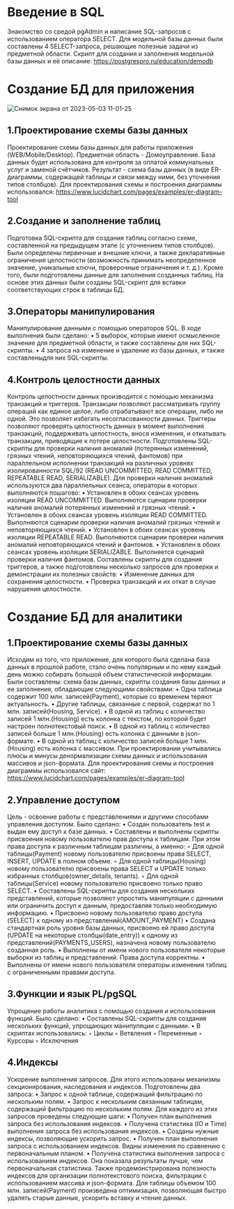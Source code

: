 # Введение в SQL

Знакомство со средой pgAdmin и написание SQL-запросов с использованием оператора SELECT. Для модельной базы данных были составлены 4 SELECT-запроса, решающие полезные задачи из предметной области. Скрипт для создания и заполнения модельной базы данных и её описание:
https://postgrespro.ru/education/demodb

# Создание БД для приложения

![Снимок экрана от 2023-05-03 11-01-25](https://user-images.githubusercontent.com/92950412/235861635-1075b0ac-c151-4ee1-b43a-7d43bcec2069.png)

## 1.Проектирование схемы базы данных

Проектирование схемы базы данных для работы приложения (WEB/Mobile/Desktop). Предметная область - Домоуправление. База данных будет использована для контроля за оплатой коммунальных услуг и заменой счётчиков. Результат - схема базы данных (в виде ER-диаграммы, содержащей таблицы и связи между ними, без уточнения типов столбцов). Для проектирования схемы и построения диаграммы использовался:
https://www.lucidchart.com/pages/examples/er-diagram-tool

## 2.Создание и заполнение таблиц

Подготовка SQL-скрипта для создания таблиц согласно схеме, составленной на предыдущем этапе (с уточнением типов столбцов). Были определены первичные и внешние ключи, а также декларативные ограничения целостности (возможность принимать неопределенное значение, уникальные ключи, проверочные ограничения и т. д.). Кроме того, были подготовлены данные для заполнения созданных таблиц. На основе этих данных были созданы SQL-скрипт для вставки соответствующих строк в таблицы БД.

## 3.Операторы манипулирования

Манипулирование данными с помощью операторов SQL. В ходе выполнения были сделано:
    • 5 выборок, которые имеют осмысленное значение для предметной области, и также составлены для них SQL-скрипты.
    • 4 запроса на изменение и удаление из базы данных, и также составленыдля них SQL-скрипты.

## 4.Контроль целостности данных

Контроль целостности данных производится с помощью механизма транзакций и триггеров. Транзакции позволяют рассматривать группу операций как единое целое, либо отрабатывают все операции, либо ни одной. Это позволяет избегать несогласованности данных. Триггеры позволяют проверять целостность
данных в момент выполнения транзакций, поддерживать целостность, внося изменения, и откатывать транзакции, приводящие к потере целостности. Подготовлены SQL-скрипты для проверки наличия аномалий (потерянных изменений, грязных чтений, неповторяющихся чтений, фантомов) при параллельном исполнении транзакций на различных уровнях изолированности SQL/92 (READ UNCOMMITTED, READ COMMITTED, REPEATABLE READ, SERIALIZABLE). Для проверки наличия аномалий используются два параллельных сеанса, операторы в которых выполняются пошагово:
    • Установлен в обоих сеансах уровень изоляции READ UNCOMMITTED. Выполняются сценарии проверки наличия аномалий потерянных изменений и грязных чтений.
    • Установлен в обоих сеансах уровень изоляции READ COMMITTED. Выполняются сценарии проверки наличия аномалий грязных чтений и неповторяющихся чтений.
    • Установлен в обоих сеансах уровень изоляции REPEATABLE READ. Выполняются сценарии проверки наличия аномалий неповторяющихся чтений и фантомов.
    • Установлен в обоих сеансах уровень изоляции SERIALIZABLE. Выполняется сценарий проверки наличия фантомов.
Составлены скрипты для создания триггеров, а также подготовлены несколько запросов для проверки и демонстрации их полезных свойств:
    • Изменение данных для сохранения целостности.
    • Проверка транзакций и их откат в случае нарушения целостности.

# Создание БД для аналитики

## 1.Проектирование схемы базы данных

Исходим из того, что приложение, для которого была сделана база данных в прошлой работе, стало очень популярным и по нему каждый день можно собирать большой объем статистической информации. Были составлены: схема базы данных, скрипты создания базы данных и ее заполнения, обладающие следующими свойствами:
    • Одна таблица содержит 100 млн. записей(Payment), которые со временем теряют актуальность.
    • Другие таблицы, связанные с первой, содержат по 1 млн. записей(Housing, Service).
    • В одной из таблиц с количество записей 1 млн.(Housing) есть колонка с текстом, по которой будет настроен полнотекстовый поиск.
    • В одной из таблиц с количество записей больше 1 млн.(Housing) есть колонка с данными в json-формате.
    • В одной из таблиц с количество записей больше 1 млн.(Housing) есть колонка с массивом.
При проектировании учитывались плюсы и минусы денормализации схемы данных и использования массивов и json-формата.
Для проектирования схемы и построения диаграммы использовался сайт:
https://www.lucidchart.com/pages/examples/er-diagram-tool

## 2.Управление доступом

Цель - освоение работы с представлениями и другими способами управления доступом. Было сделано:
    • Создан пользователь test и выдан ему доступ к базе данных.
    • Составлены и выполнены скрипты присвоения новому пользователю прав доступа к таблицам. При этом права доступа к различным таблицам различны, а именно:
        ◦ Для одной таблицы(Payment) новому пользователю присвоены права SELECT, INSERT, UPDATE в полном объеме.
        ◦ Для одной таблицы(Housing) новому пользователю присвоены права SELECT и UPDATE только избранных столбцов(owner_details, tenants).
        ◦ Для одной таблицы(Service) новому пользователю присвоено только право SELECT.
    • Составлены SQL-скрипты для создания нескольких представлений, которые позволяют упростить манипуляции с данными или ограничить доступ к данным, предоставляя только необходимую информацию.
    • Присвоено новому пользователю право доступа (SELECT) к одному из представлений(AMOUNT_PAYMENT)
    • Создана стандартная роль уровня базы данных, присвоено ей право доступа (UPDATE на некоторые столбцы(date_entry)) к одному из представлений(PAYMENTS_USERS), назначена новому пользователю созданная роль.
    • Выполнены от имени нового пользователя некоторые выборки из таблиц и представлений. Права доступа корректны.
    • Выполнены от имени нового пользователя операторы изменения таблиц с ограниченными правами доступа.

## 3.Функции и язык PL/pgSQL

Упрощение работы аналитика с помощью создания и использования функций. Было сделано:
    • Составлены SQL-скрипты для создания нескольких функций, упрощающих манипуляции с данными.
    • В скриптах использовались:
        ◦ Циклы
        ◦ Ветвления
        ◦ Переменные
        ◦ Курсоры
        ◦ Исключения

## 4.Индексы

Ускорение выполнения запросов. Для этого использованы механизмы секционирования, наследования и индексов. Подготовлены два запроса:
    • Запрос к одной таблице, содержащий фильтрацию по нескольким полям.
    • Запрос к нескольким связанным таблицам, содержащий фильтрацию по нескольким полям.
Для каждого из этих запросов проведены следующие шаги:
    • Получен план выполнения запроса без использования индексов.
    • Получена статистика (IO и Time) выполнения запроса без использования индексов.
    • Созданы нужные индексы, позволяющие ускорить запрос.
    • Получен план выполнения запроса с использованием индексов. Видны изменения по сравнению с первоначальным планом.
    • Получена статистика выполнения запроса с использованием индексов. Она показала результаты лучше, чем первоначальная статистика.
Также продемонстрирована полезность индексов для организации полнотекстового поиска, фильтрации с использованием массива и json-формата.
Для таблицы объемом 100 млн. записей(Payment) произведена оптимизация, позволяющая быстро удалять старые данные, ускорить вставку и чтение данных.
